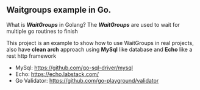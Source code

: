 ## Waitgroups example in Go.

What is ***WaitGroups*** in Golang?
The ***WaitGroups*** are used to wait for multiple go routines to finish

This project is an example to show how to use WaitGroups in real projects, also have  **clean arch** approach using **MySql** like database and **Echo** like a rest http framework

- MySql: https://github.com/go-sql-driver/mysql
- Echo: https://echo.labstack.com/
- Go Validator: https://github.com/go-playground/validator